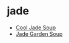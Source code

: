# jade

 * [Cool Jade Soup](../index/c/cool-jade-soup-354519.json)
 * [Jade Garden Soup](../index/j/jade-garden-soup.json)
